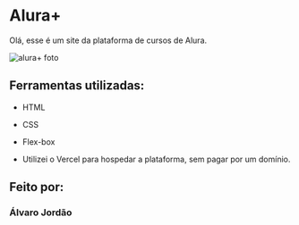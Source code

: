 # Alura+
Olá, esse é um site da plataforma de cursos de Alura.

![alura+ foto](https://github.com/alvccpj/alura-plus/assets/103002592/b46862be-8434-41c2-9612-73b9f932a984)


## Ferramentas utilizadas:

* HTML

* CSS

* Flex-box

* Utilizei o Vercel para hospedar a plataforma, sem pagar por um domínio.
## Feito por:

### Álvaro Jordão
